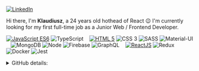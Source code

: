 <p>
    <a href="https://www.linkedin.com/in/klaudiusz-florek-b4a407167/" target="_blank"><img alt="LinkedIn" src="https://img.shields.io/badge/-LinkedIn-0077B5?style=flat-square&logo=Linkedin&logoColor=white"></a>
</p>
<p>
Hi there, I'm <b>Klaudiusz</b>, a 24 years old hothead of React 😉 I'm currently looking for my first full-time job as a Junior Web / Frontend Developer.
</p>
<p>
    <a href="https://github.com/Fyrrj?tab=repositories&language=javascript" target="_blank"><img alt="JavaScript ES6" src="https://img.shields.io/badge/-JS%20ES6-F7DF1E?style=flat-square&logo=JavaScript&logoColor=1f1f1f"></a>
    <img alt="TypeScript" src="https://img.shields.io/badge/-TypeScript-3178C6?style=flat-square&logo=typescript&logoColor=white">
    &nbsp;&nbsp;
    <a href="https://github.com/Fyrrj?tab=repositories&language=html" target="_blank"><img alt="HTML 5" src="https://img.shields.io/badge/-HTML%205-E34F26?style=flat-square&logo=Html5&logoColor=white"></a>
    <img alt="CSS 3" src="https://img.shields.io/badge/-CSS%203-1572B6?style=flat-square&logo=css3&logoColor=white">
    <img alt="SASS" src="https://img.shields.io/badge/-SASS-CC6699?style=flat-square&logo=sass&logoColor=white">
    <img alt="Material-UI" src="https://img.shields.io/badge/-MaterialUI-0081CB?style=flat-square&logo=materialui&logoColor=white">
    &nbsp;&nbsp;
    <img alt="MongoDB" src="https://img.shields.io/badge/-MongoDB-47A248?style=flat-square&logo=mongodb&logoColor=white">
    <img alt="Node" src="https://img.shields.io/badge/-Node-339933?style=flat-square&logo=node.js&logoColor=white">
    <img alt="Firebase" src="https://img.shields.io/badge/-Firebase-FFCA28?style=flat-square&logo=firebase&logoColor=white">
    <img alt="GraphQL" src="https://img.shields.io/badge/-GraphQL-E10098?style=flat-square&logo=graphql&logoColor=white">
    &nbsp;&nbsp;
    <a href="https://github.com/Fyrrj?tab=repositories&q=react" target="_blank"><img alt="ReactJS" src="https://img.shields.io/badge/-React-61DAFB?style=flat-square&logo=React&logoColor=1f1f1f"></a>
    <img alt="Redux" src="https://img.shields.io/badge/-Redux-764ABC?style=flat-square&logo=redux&logoColor=white">
    &nbsp;&nbsp;
    <img alt="Docker" src="https://img.shields.io/badge/-Docker-2496ED?style=flat-square&logo=docker&logoColor=white">
    <img alt="Jest" src="https://img.shields.io/badge/-Jest-C21325?style=flat-square&logo=jest&logoColor=white">
</p>
<p>
<details>
<summary>GitHub details:</summary>
<p>
    <img alt = "GitHub Stats" src="https://github-readme-stats.vercel.app/api?username=Fyrrj&show_icons=true&hide=issues&icon_color=000000&hide_border=true&title_color=5391FE&text_color=555">
    <br>
    <img alt = "Top Language" src="https://github-readme-stats.vercel.app/api/top-langs/?username=Fyrrj&hide=html,&hide_border=true&title_color=5391FE&text_color=555">
</p>
</details>

